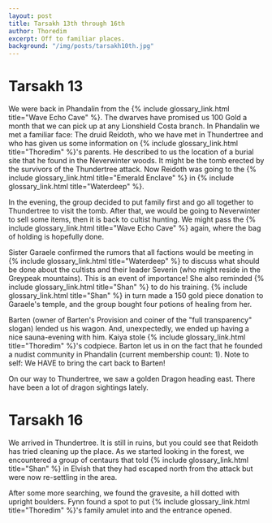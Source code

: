 ```yaml
---
layout: post
title: Tarsakh 13th through 16th
author: Thoredim
excerpt: Off to familiar places.
background: "/img/posts/tarsakh10th.jpg"
---
```


# Tarsakh 13

We were back in Phandalin from the {% include glossary_link.html title="Wave Echo Cave" %}. The dwarves have promised
us 100 Gold a month that we can pick up at any Lionshield Costa branch. In
Phandalin we met a familiar face: The druid Reidoth, who we have met in
Thundertree and who has given us some information on {% include glossary_link.html title="Thoredim" %}'s parents. He
described to us the location of a burial site that he found in the
Neverwinter woods. It might be the tomb erected by the survivors of the
Thundertree attack. Now Reidoth was going to the {% include glossary_link.html title="Emerald Enclave" %} in
{% include glossary_link.html title="Waterdeep" %}.

In the evening, the group decided to put family first and go all together to
Thundertree to visit the tomb. After that, we would be going to Neverwinter
to sell some items, then it is back to cultist hunting. We might pass the
{% include glossary_link.html title="Wave Echo Cave" %} again, where the bag of holding is hopefully done.

Sister Garaele confirmed the rumors that all factions would be meeting in
{% include glossary_link.html title="Waterdeep" %} to discuss what should be done about the cultists and their leader
Severin (who might reside in the Greypeak mountains). This is an event of
importance! She also reminded {% include glossary_link.html title="Shan" %} to do his training. {% include glossary_link.html title="Shan" %} in turn made a
150 gold piece donation to Garaele's temple, and the group bought four
potions of healing from her.

Barten (owner of Barten's Provision and coiner of the "full transparency"
slogan) lended us his wagon. And, unexpectedly, we ended up having a nice
sauna-evening with him. Kaiya stole {% include glossary_link.html title="Thoredim" %}'s codpiece. Barton let us in on
the fact that he founded a nudist community in Phandalin (current membership count: 1).
Note to self: We HAVE to bring the cart back to Barten!

On our way to Thundertree, we saw a golden Dragon heading east. There have
been a lot of dragon sightings lately.

# Tarsakh 16

We arrived in Thundertree. It is still in ruins, but you could see that
Reidoth has tried cleaning up the place. As we started looking in the forest,
we encountered a group of centaurs that told {% include glossary_link.html title="Shan" %} in Elvish that they had
escaped north from the attack but were now re-settling in the area.

After some more searching, we found the gravesite, a hill dotted with upright
boulders. Fynn found a spot to put {% include glossary_link.html title="Thoredim" %}'s family amulet into and the
entrance opened.
